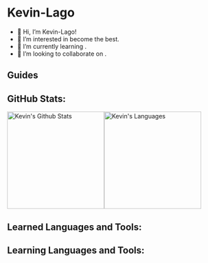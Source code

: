 # Kevin-Lago

- 👋 Hi, I’m Kevin-Lago!
- 👀 I’m interested in become the best.
- 🌱 I’m currently learning .
- 💞️ I’m looking to collaborate on .
<!-- - 📫 How to reach me ~~redacted~~. -->

## Guides

## GitHub Stats:

<div style="display: flex;">
    <img style="height: 226px;" alt="Kevin's Github Stats" src="https://github-readme-stats.vercel.app/api?username=Kevin-Lago&show_icons=true&theme=dark&title_color=00FFFF"/>
    <img style="height: 226px;" alt="Kevin's Languages" src="https://github-readme-stats.vercel.app/api/top-langs/?username=Kevin-Lago&layout=demo&theme=dark&title_color=00FFFF"/>
</div>

<!-- Used Anuraghazra's GitHub Stats: https://github.com/anuraghazra/github-readme-stats -->

## Learned Languages and Tools:

## Learning Languages and Tools:

<!---
Kevin-Lago/Kevin-Lago is a ✨ special ✨ repository because its `README.md` (this file) appears on your GitHub profile.
You can click the Preview link to take a look at your changes.
--->
